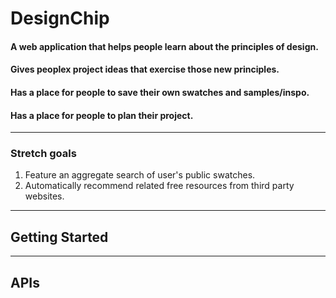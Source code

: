 # DesignChip

#### A web application that helps people learn about the principles of design.
#### Gives peoplex project ideas that exercise those new principles.
#### Has a place for people to save their own swatches and samples/inspo.
#### Has a place for people to plan their project.

------

### Stretch goals

1. Feature an aggregate search of user's public swatches.
2. Automatically recommend related free resources from third party websites.

------

## Getting Started

------

## APIs